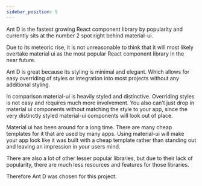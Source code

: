 ```yaml
---
sidebar_position: 5
---
```


Ant D is the fastest growing React component library by popularity and currently sits at the number 2 spot right behind material-ui.

Due to its meteoric rise, it is not unreasonable to think that it will most likely overtake material ui as the most popular React component library in the near future.

Ant D is great because its styling is minimal and elegant. Which allows for easy overriding of styles or integration into most projects without any additional styling.

In comparison material-ui is heavily styled and distinctive. Overriding styles is not easy and requires much more involvement. You also can’t just drop in material ui components without matching the style to your app, since the very distinctly styled material-ui components will look out of place.

Material ui has been around for a long time. There are many cheap templates for it that are used by many apps. Using material-ui will make your app look like it was built with a cheap template rather than standing out and leaving an impression in your users mind.

There are also a lot of other lesser popular libraries, but due to their lack of popularity, there are much less resources and features for those libraries.

Therefore Ant D was chosen for this project.
